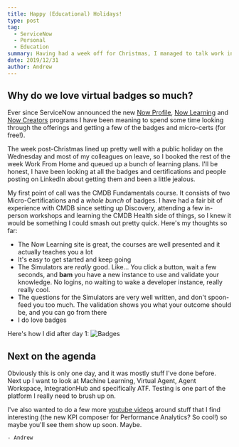 ```yaml
---
title: Happy (Educational) Holidays!
type: post
tag: 
  - ServiceNow
  - Personal
  - Education
summary: Having had a week off for Christmas, I managed to talk work into another week (minus a public holiday) for self improvement
date: 2019/12/31
author: Andrew
---
```


## Why do we love virtual badges so much?

Ever since ServiceNow announced the new [Now Profile](https://account.servicenow.com/personal-data/11e9c2e8b/bd7f2d4ad/b40a6cdff/a1f44WP8E/resume.html), [Now Learning](http://nowlearning.servicenow.com/) and [Now Creators](https://www.servicenow.com/now-creators.html) programs I have been meaning to spend some time looking through the offerings and getting a few of the badges and micro-certs (for free!).

<!-- more -->

The week post-Christmas lined up pretty well with a public holiday on the Wednesday and most of my colleagues on leave, so I booked the rest of the week Work From Home and queued up a bunch of learning plans. I'll be honest, I have been looking at all the badges and certifications and people posting on LinkedIn about getting them and been a little jealous. 

My first point of call was the CMDB Fundamentals course. It consists of two Micro-Certifications and a *whole bunch* of badges. I have had a fair bit of experience with CMDB since setting up Discovery, attending a few in-person workshops and learning the CMDB Health side of things, so I knew it would be something I could smash out pretty quick. Here's my thoughts so far:
- The Now Learning site is great, the courses are well presented and it actually teaches you a lot
- It's easy to get started and keep going
- The Simulators are *really* good. Like... You click a button, wait a few seconds, and **bam** you have a new instance to use and validate your knowledge. No logins, no waiting to wake a developer instance, really really cool.
- The questions for the Simulators are very well written, and don't spoon-feed you too much. The validation shows you what your outcome should be, and you can go from there
- I do love badges

Here's how I did after day 1:
![Badges](/assets/img/badges.png)

## Next on the agenda

Obviously this is only one day, and it was mostly stuff I've done before. Next up I want to look at Machine Learning, Virtual Agent, Agent Workspace, IntegrationHub and specifically ATF. Testing is one part of the platform I really need to brush up on. 

I've also wanted to do a few more [youtube videos](https://www.youtube.com/channel/UCH1byb2cbzlFrYndyKic_Lg) around stuff that I find interesting (the new KPI composer for Performance Analytics? So cool!) so maybe you'll see them show up soon. Maybe.

`- Andrew`